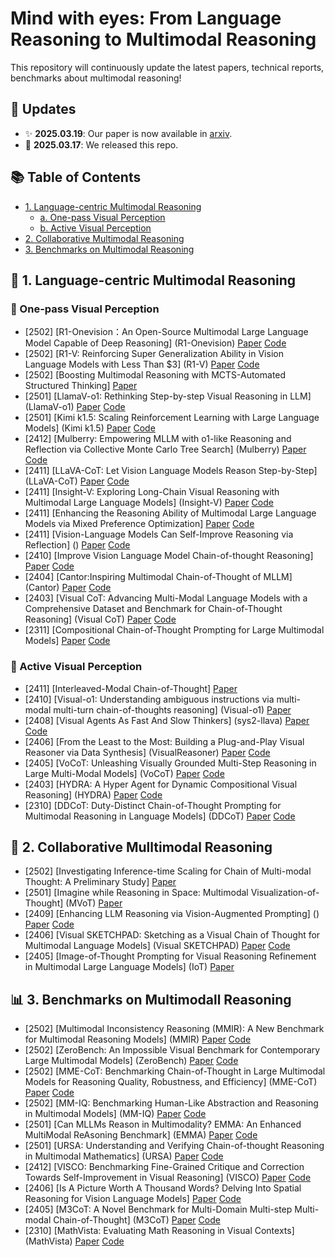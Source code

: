# Mind with eyes: From Language Reasoning to Multimodal Reasoning

This repository will continuously update the latest papers, technical reports, benchmarks about multimodal reasoning!

## 📢 Updates

- ✨ **2025.03.19**: Our paper is now available in [arxiv]().
- 🚀 **2025.03.17**: We released this repo.

## 📚 Table of Contents
- [1. Language-centric Multimodal Reasoning](#1-language-centric-multimodal-reasoning)
  - [a. One-pass Visual Perception](#a-one-pass-visual-perception)
  - [b. Active Visual Perception](#b-active-visual-perception)
- [2. Collaborative Multimodal Reasoning](#2-collaborative-multimodal-reasoning)
- [3. Benchmarks on Multimodal Reasoning](#3-benchmarks-on-multimodal-reasoning)


## 📖  1. Language-centric Multimodal Reasoning

### 📝  One-pass Visual Perception
* [2502] [R1-Onevision：An Open-Source Multimodal Large Language Model Capable of Deep Reasoning] (R1-Onevision) [Paper](https://yangyi-vai.notion.site/r1-onevision) [Code](https://github.com/Fancy-MLLM/R1-Onevision)
* [2502] [R1-V: Reinforcing Super Generalization Ability in Vision Language Models with Less Than $3] (R1-V) [Paper]() [Code](https://github.com/Deep-Agent/R1-V)
* [2502] [Boosting Multimodal Reasoning with MCTS-Automated Structured Thinking] [Paper](https://arxiv.org/abs/2502.02339)
* [2501] [LlamaV-o1: Rethinking Step-by-step Visual Reasoning in LLM] (LlamaV-o1) [Paper](https://arxiv.org/abs/2501.06186) [Code](https://github.com/mbzuai-oryx/LlamaV-o1)
* [2501] [Kimi k1.5: Scaling Reinforcement Learning with Large Language Models] (Kimi k1.5) [Paper](https://arxiv.org/abs/2501.12599) [Code](https://github.com/moonshotai/kimi-k1.5)
* [2412] [Mulberry: Empowering MLLM with o1-like Reasoning and Reflection via Collective Monte Carlo Tree Search] (Mulberry) [Paper](https://arxiv.org/abs/2412.18319) [Code](https://github.com/HJYao00/Mulberry)
* [2411] [LLaVA-CoT: Let Vision Language Models Reason Step-by-Step] (LLaVA-CoT) [Paper](https://arxiv.org/abs/2411.10440) [Code](https://github.com/PKU-YuanGroup/LLaVA-CoT)
* [2411] [Insight-V: Exploring Long-Chain Visual Reasoning with Multimodal Large Language Models] (Insight-V) [Paper](https://arxiv.org/abs/2411.14432) [Code](https://github.com/dongyh20/Insight-V)
* [2411] [Enhancing the Reasoning Ability of Multimodal Large Language Models via Mixed Preference Optimization] [Paper](https://arxiv.org/abs/2411.10442) [Code](https://github.com/OpenGVLab/InternVL/tree/main/internvl_chat/shell/internvl2.0_mpo)
* [2411] [Vision-Language Models Can Self-Improve Reasoning via Reflection] () [Paper](https://arxiv.org/abs/2411.00855) [Code](https://github.com/njucckevin/MM-Self-Improve)
* [2410] [Improve Vision Language Model Chain-of-thought Reasoning] [Paper](https://arxiv.org/abs/2410.16198) [Code](https://github.com/riflezhang/llava-reasoner-dpo)
* [2404] [Cantor:Inspiring Multimodal Chain-of-Thought of MLLM] (Cantor) [Paper](https://arxiv.org/abs/2404.16033) [Code](https://github.com/ggg0919/cantor)
* [2403] [Visual CoT: Advancing Multi-Modal Language Models  with a Comprehensive Dataset and Benchmark for Chain-of-Thought Reasoning] (Visual CoT) [Paper](https://arxiv.org/abs/2403.16999) [Code](https://github.com/deepcs233/Visual-CoT)
* [2311] [Compositional Chain-of-Thought Prompting for Large Multimodal Models] [Paper](https://arxiv.org/abs/2311.17076) [Code](https://github.com/chancharikmitra/ccot)

### 📝  Active Visual Perception
* [2411] [Interleaved-Modal Chain-of-Thought] [Paper](https://arxiv.org/abs/2411.19488)
* [2410] [Visual-o1: Understanding ambiguous instructions via multi-modal multi-turn chain-of-thoughts reasoning] (Visual-o1) [Paper](https://arxiv.org/abs/2410.03321)
* [2408] [Visual Agents As Fast And Slow Thinkers] (sys2-llava) [Paper](https://arxiv.org/abs/2408.08862) [Code](https://github.com/guangyans/sys2-llava)
* [2406] [From the Least to the Most: Building a Plug-and-Play Visual Reasoner via  Data Synthesis] (VisualReasoner) [Paper](https://arxiv.org/abs/2406.19934) [Code](https://github.com/steven-ccq/VisualReasoner)
* [2405] [VoCoT: Unleashing Visually Grounded Multi-Step Reasoning in Large Multi-Modal Models] (VoCoT) [Paper](https://arxiv.org/abs/2405.16919) [Code](https://github.com/RupertLuo/VoCoT)
* [2403] [HYDRA: A Hyper Agent for Dynamic Compositional Visual Reasoning] (HYDRA) [Paper](https://www.ecva.net/papers/eccv_2024/papers_ECCV/papers/03012.pdf) [Code](https://github.com/ControlNet/HYDRA)
* [2310] [DDCoT: Duty-Distinct Chain-of-Thought Prompting for Multimodal Reasoning in Language Models] (DDCoT) [Paper](https://arxiv.org/abs/2310.16436) [Code](https://github.com/SooLab/DDCOT)

## 🚀  2. Collaborative Mulltimodal Reasoning
* [2502] [Investigating Inference-time Scaling for Chain of Multi-modal Thought: A Preliminary Study] [Paper](https://arxiv.org/abs/2502.11514)
* [2501] [Imagine while Reasoning in Space: Multimodal Visualization-of-Thought] (MVoT) [Paper](https://arxiv.org/abs/2501.07542)
* [2409] [Enhancing LLM Reasoning via Vision-Augmented Prompting] () [Paper](https://arxiv.org/html/2409.13980v1) [Code](https://cvr-llm.github.io/)
* [2406] [Visual SKETCHPAD: Sketching as a Visual Chain of Thought for Multimodal Language Models] (Visual SKETCHPAD) [Paper](https://arxiv.org/abs/2406.09403) [Code](https://github.com/Yushi-Hu/VisualSketchpad)
* [2405] [Image-of-Thought Prompting for Visual Reasoning Refinement in Multimodal Large Language Models] (IoT) [Paper](https://arxiv.org/abs/2405.13872)


## 📊  3. Benchmarks on Multimodall Reasoning
* [2502] [Multimodal Inconsistency Reasoning (MMIR): A New Benchmark for Multimodal Reasoning Models] (MMIR) [Paper](https://arxiv.org/abs/2502.16033) [Code](https://github.com/eric-ai-lab/MMIR)
* [2502] [ZeroBench: An Impossible Visual Benchmark for Contemporary Large Multimodal Models] (ZeroBench) [Paper](https://arxiv.org/abs/2502.09696) [Code](https://github.com/jonathan-roberts1/zerobench)
* [2502] [MME-CoT: Benchmarking Chain-of-Thought in Large Multimodal Models for Reasoning Quality, Robustness, and Efficiency] (MME-CoT) [Paper](https://arxiv.org/abs/2502.09621) [Code](https://github.com/CaraJ7/MME-CoT)
* [2502] [MM-IQ: Benchmarking Human-Like Abstraction and Reasoning in Multimodal Models] (MM-IQ) [Paper](https://arxiv.org/abs/2502.00698) [Code](https://github.com/AceCHQ/MMIQ)
* [2501] [Can MLLMs Reason in Multimodality? EMMA: An Enhanced MultiModal ReAsoning Benchmark] (EMMA) [Paper](https://arxiv.org/abs/2501.05444) [Code](https://github.com/hychaochao/EMMA)
* [2501] [URSA: Understanding and Verifying Chain-of-thought Reasoning in Multimodal Mathematics] (URSA) [Paper](https://arxiv.org/abs/2501.04686) [Code](https://github.com/URSA-MATH/URSA-MATH)
* [2412] [VISCO: Benchmarking Fine-Grained Critique and Correction Towards Self-Improvement in Visual Reasoning] (VISCO) [Paper](https://arxiv.org/abs/2412.02172) [Code](https://github.com/PlusLabNLP/VISCO)
* [2406] [Is A Picture Worth A Thousand Words? Delving Into Spatial Reasoning for Vision Language Models] [Paper](https://arxiv.org/abs/2406.14852) [Code](https://github.com/jiayuww/SpatialEval)
* [2405] [M3CoT: A Novel Benchmark for Multi-Domain Multi-step Multi-modal Chain-of-Thought] (M3CoT) [Paper](https://arxiv.org/abs/2405.16473) [Code](https://github.com/LightChen233/M3CoT)
* [2310] [MathVista: Evaluating Math Reasoning in Visual Contexts] (MathVista) [Paper](https://arxiv.org/abs/2310.02255) [Code](https://github.com/lupantech/MathVista)
